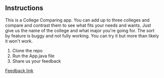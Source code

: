 ## Instructions
This is a College Comparing app. You can add up to three colleges and compare and contrast them to see what fits your needs and wants. Just give us the name of the college and what major you're going for. The sort by feature is buggy and not fully working. You can try it but more than likely it won't work.

1. Clone the repo
2. Run the App.java file
3. Share us your feedback

[Feedback link](https://docs.google.com/forms/d/e/1FAIpQLScdwfs0XMUCPFBcauw2Y2qdvsD_sIHpkpKCKnMHnY-6lkUmIA/viewform)

